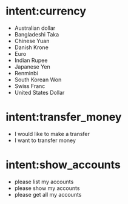 # intent:currency <!--currency type.-->
 
- Australian dollar
- Bangladeshi Taka
- Chinese Yuan 
- Danish Krone
- Euro
- Indian Rupee
- Japanese Yen
- Renminbi
- South Korean Won
- Swiss Franc
- United States Dollar

# intent:transfer_money <!--The user would like to transfer money.-->

- I would like to make a transfer
- I want to transfer money

# intent:show_accounts <!--The user would like check their accounts.-->
 
 - please list my accounts
 - please show my accounts
 - please get all my accounts
